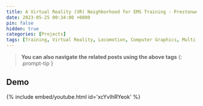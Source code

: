 ```yaml
---
title: A Virtual Reality (VR) Neighborhood for EMS Training - Prestonwood
date: 2023-05-25 00:34:00 +0800
pin: false
hidden: true
categories: [Projects]
tags: [Training, Virtual Reality, Locomotion, Computer Graphics, Multi-modal feedback, Inverse Kinematics]
---
```


> **You can also navigate the related posts using the above tags**
{: .prompt-tip }

## Demo
{% include embed/youtube.html id='xcYvIhRYeok' %}
